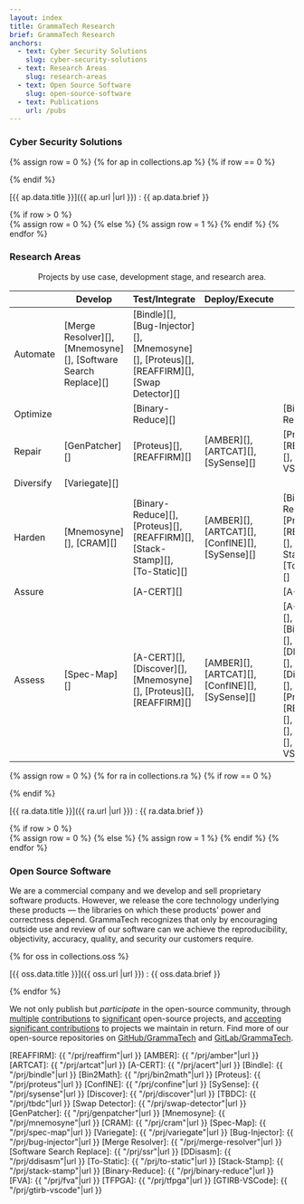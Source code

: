 ```yaml
---
layout: index
title: GrammaTech Research
brief: GrammaTech Research
anchors:
  - text: Cyber Security Solutions
    slug: cyber-security-solutions
  - text: Research Areas
    slug: research-areas
  - text: Open Source Software
    slug: open-source-software
  - text: Publications
    url: /pubs
---
```


<div class="gt-bottom-line">

### Cyber Security Solutions

{% assign row = 0 %}
{% for ap in collections.ap %}
{% if row == 0 %}
<div class="w3-row-padding">
{% endif %}
<div class="w3-half w3-margin-bottom">
<div class="w3-container w3-card gt-card">

[{{ ap.data.title }}]({{ ap.url |url }})
:   {{ ap.data.brief }}

</div>
</div>
{% if row > 0 %}
</div>
{% assign row = 0 %}
{% else %}
{% assign row = 1 %}
{% endif %}
{% endfor %}
</div>
</div>

<div class="gt-bottom-line">

### Research Areas

<div id="use-case-table" class="w3-table w3-margin-bottom">
<center>Projects by use case, development stage, and research area.</center>

|           | Develop                                                        | Test/Integrate                                                                            | Deploy/Execute                                  | Reuse                                                                                                                          |
|-----------|----------------------------------------------------------------|-------------------------------------------------------------------------------------------|-------------------------------------------------|--------------------------------------------------------------------------------------------------------------------------------|
| Automate  | [Merge Resolver][], [Mnemosyne][], [Software Search Replace][] | [Bindle][], [Bug-Injector][], [Mnemosyne][], [Proteus][], [REAFFIRM][], [Swap Detector][] |                                                 |                                                                                                                                |
| Optimize  |                                                                | [Binary-Reduce][]                                                                         |                                                 | [Binary-Reduce][]                                                                                                              |
| Repair    | [GenPatcher][]                                                 | [Proteus][], [REAFFIRM][]                                                                 | [AMBER][], [ARTCAT][],  [SySense][]             | [Proteus][], [REAFFIRM][], [GTIRB-VSCode][]                                                                                    |
| Diversify | [Variegate][]                                                  |                                                                                           |                                                 |                                                                                                                                |
| Harden    | [Mnemosyne][], [CRAM][]                                        | [Binary-Reduce][], [Proteus][], [REAFFIRM][], [Stack-Stamp][], [To-Static][]              | [AMBER][], [ARTCAT][], [ConfINE][], [SySense][] | [Binary-Reduce][], [Proteus][], [REAFFIRM][], [Stack-Stamp][], [To-Static][]                                                   |
| Assure    |                                                                | [A-CERT][]                                                                                |                                                 | [A-CERT][]                                                                                                                     |
| Assess    | [Spec-Map][]                                                   | [A-CERT][], [Discover][], [Mnemosyne][], [Proteus][], [REAFFIRM][]                        | [AMBER][], [ARTCAT][], [ConfINE][], [SySense][] | [A-CERT][], [Bin2Math][], [DDisasm][], [Discover][], [FVA][], [Proteus][], [REAFFIRM][], [TBDC][], [TFPGA][], [GTIRB-VSCode][] |

</div>

{% assign row = 0 %}
{% for ra in collections.ra %}
{% if row == 0 %}
<div class="w3-row-padding">
{% endif %}
<div class="w3-half w3-margin-bottom">
<div id="{{ ra.data.slug }}" class="w3-container w3-card gt-card">

[{{ ra.data.title }}]({{ ra.url |url }})
:   {{ ra.data.brief }}

</div>
</div>
{% if row > 0 %}
</div>
{% assign row = 0 %}
{% else %}
{% assign row = 1 %}
{% endif %}
{% endfor %}
</div>
</div>

### Open Source Software

We are a commercial company and we develop and sell proprietary
software products. However, we release the core technology underlying
these products — the libraries on which these products' power and
correctness depend.  GrammaTech recognizes that only by encouraging
outside use and review of our software can we achieve the
reproducibility, objectivity, accuracy, quality, and security our
customers require.

{% for oss in collections.oss %}

[{{ oss.data.title }}]({{ oss.url |url }})
:   {{ oss.data.brief }}

{% endfor %}

We not only publish but *participate* in the open-source community,
through
[multiple](https://github.com/angr/angr/commit/8a13278d5bd54b0ea45d492eb0a56aa745f8b24f)
[contributions](https://github.com/souffle-lang/souffle) to
[significant](https://github.com/llvm/llvm-project/blob/master/clang/include/clang/AST/JSONNodeDumper.h)
open-source projects, and [accepting significant
contributions](https://github.com/GrammaTech/ddisasm/blob/master/README.md#external-contributors)
to projects we maintain in return.  Find more of our open-source
repositories on [GitHub/GrammaTech](https://github.com/GrammaTech) and
[GitLab/GrammaTech](https://gitlab.com/GrammaTech).

[REAFFIRM]: {{ "/prj/reaffirm"|url }}
[AMBER]: {{ "/prj/amber"|url }}
[ARTCAT]: {{ "/prj/artcat"|url }}
[A-CERT]: {{ "/prj/acert"|url }}
[Bindle]: {{ "/prj/bindle"|url }}
[Bin2Math]: {{ "/prj/bin2math"|url }}
[Proteus]: {{ "/prj/proteus"|url }}
[ConfINE]: {{ "/prj/confine"|url }}
[SySense]: {{ "/prj/sysense"|url }}
[Discover]: {{ "/prj/discover"|url }}
[TBDC]: {{ "/prj/tbdc"|url }}
[Swap Detector]: {{ "/prj/swap-detector"|url }}
[GenPatcher]: {{ "/prj/genpatcher"|url }}
[Mnemosyne]: {{ "/prj/mnemosyne"|url }}
[CRAM]: {{ "/prj/cram"|url }}
[Spec-Map]: {{ "/prj/spec-map"|url }}
[Variegate]: {{ "/prj/variegate"|url }}
[Bug-Injector]: {{ "/prj/bug-injector"|url }}
[Merge Resolver]: {{ "/prj/merge-resolver"|url }}
[Software Search Replace]: {{ "/prj/ssr"|url }}
[DDisasm]: {{ "/prj/ddisasm"|url }}
[To-Static]: {{ "/prj/to-static"|url }}
[Stack-Stamp]: {{ "/prj/stack-stamp"|url }}
[Binary-Reduce]: {{ "/prj/binary-reduce"|url }}
[FVA]: {{ "/prj/fva"|url }}
[TFPGA]: {{ "/prj/tfpga"|url }}
[GTIRB-VSCode]: {{ "/prj/gtirb-vscode"|url }}
